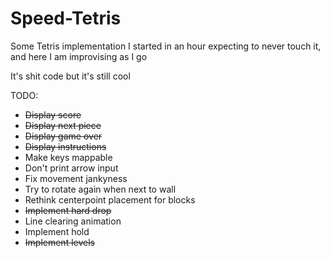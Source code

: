 # Speed-Tetris

Some Tetris implementation I started in an hour expecting to never touch it, and here I am improvising as I go

It's shit code but it's still cool

TODO:
* ~~Display score~~
* ~~Display next piece~~
* ~~Display game over~~
* ~~Display instructions~~
* Make keys mappable
* Don't print arrow input
* Fix movement jankyness
* Try to rotate again when next to wall
* Rethink centerpoint placement for blocks
* ~~Implement hard drop~~
* Line clearing animation
* Implement hold
* ~~Implement levels~~
